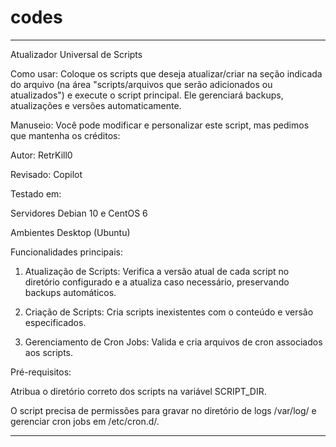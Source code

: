 # codes
---

Atualizador Universal de Scripts

Como usar:
Coloque os scripts que deseja atualizar/criar na seção indicada do arquivo (na área "scripts/arquivos que serão adicionados ou atualizados") e execute o script principal. Ele gerenciará backups, atualizações e versões automaticamente.

Manuseio:
Você pode modificar e personalizar este script, mas pedimos que mantenha os créditos:

Autor: RetrKill0

Revisado: Copilot


Testado em:

Servidores Debian 10 e CentOS 6

Ambientes Desktop (Ubuntu)


Funcionalidades principais:

1. Atualização de Scripts:
Verifica a versão atual de cada script no diretório configurado e a atualiza caso necessário, preservando backups automáticos.


2. Criação de Scripts:
Cria scripts inexistentes com o conteúdo e versão especificados.


3. Gerenciamento de Cron Jobs:
Valida e cria arquivos de cron associados aos scripts.

Pré-requisitos:

Atribua o diretório correto dos scripts na variável SCRIPT_DIR.

O script precisa de permissões para gravar no diretório de logs /var/log/ e gerenciar cron jobs em /etc/cron.d/.

---

